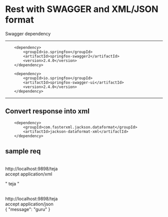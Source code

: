 <h1> Rest with SWAGGER and XML/JSON format</h1>
Swagger dependency

-------------------------------------------------------------------------------------------------------
		
		<dependency>
			<groupId>io.springfox</groupId>
			<artifactId>springfox-swagger2</artifactId>
			<version>2.4.0</version>
		</dependency>

		<dependency>
			<groupId>io.springfox</groupId>
			<artifactId>springfox-swagger-ui</artifactId>
			<version>2.4.0</version>
		</dependency>
----------------------------------------------------------------------------------------------------------
		
Convert response into xml
----------------------------------------------------------------------------------------------------------
		<dependency>
			<groupId>com.fasterxml.jackson.dataformat</groupId>
			<artifactId>jackson-dataformat-xml</artifactId>
		</dependency>		
		
<h2>sample req</h2>
</br>
http://localhost:9898/teja
</br>
accept application/xml

"<HelloBean>
    <message>teja</message>
</HelloBean>"

</br>
http://localhost:9898/teja
</br>
accept application/json
</br>
{
  "message": "guru"
}
